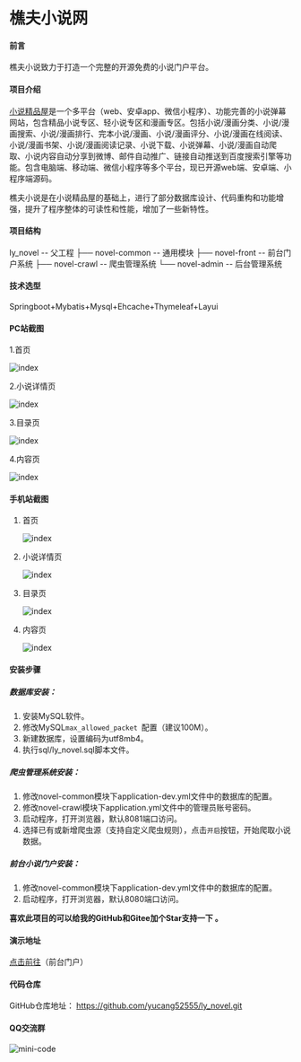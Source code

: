 # 樵夫小说网

#### 前言

樵夫小说致力于打造一个完整的开源免费的小说门户平台。

#### 项目介绍

[小说精品屋](https://github.com/201206030/fiction_house)是一个多平台（web、安卓app、微信小程序）、功能完善的小说弹幕网站，包含精品小说专区、轻小说专区和漫画专区。包括小说/漫画分类、小说/漫画搜索、小说/漫画排行、完本小说/漫画、小说/漫画评分、小说/漫画在线阅读、小说/漫画书架、小说/漫画阅读记录、小说下载、小说弹幕、小说/漫画自动爬取、小说内容自动分享到微博、邮件自动推广、链接自动推送到百度搜索引擎等功能。包含电脑端、移动端、微信小程序等多个平台，现已开源web端、安卓端、小程序端源码。

樵夫小说是在小说精品屋的基础上，进行了部分数据库设计、代码重构和功能增强，提升了程序整体的可读性和性能，增加了一些新特性。

#### 项目结构

ly_novel -- 父工程
├── novel-common -- 通用模块
├── novel-front -- 前台门户系统
├── novel-crawl -- 爬虫管理系统
└── novel-admin -- 后台管理系统

#### 技术选型
Springboot+Mybatis+Mysql+Ehcache+Thymeleaf+Layui

#### PC站截图

1.首页

![index](./assets/PC首页示例.png)

2.小说详情页

![index](./assets/PC小说详情页示例.png)

3.目录页

![index](./assets/PC目录页示例.png)

4.内容页

![index](./assets/PC内容页示例.png)



#### 手机站截图

1. 首页

   ![index](./assets/mobile首页示例.png)

2. 小说详情页

   ![index](./assets/mobile小说详情页示例.png)

3. 目录页

   ![index](./assets/mobile目录页示例.png)

4. 内容页

   ![index](./assets/mobile内容页示例.png)



#### 安装步骤

##### 数据库安装：

1. 安装MySQL软件。
2. 修改MySQL`max_allowed_packet `配置（建议100M）。
3. 新建数据库，设置编码为utf8mb4。
4. 执行sql/ly_novel.sql脚本文件。

##### 爬虫管理系统安装：

1. 修改novel-common模块下application-dev.yml文件中的数据库的配置。
2. 修改novel-crawl模块下application.yml文件中的管理员账号密码。
3. 启动程序，打开浏览器，默认8081端口访问。
4. 选择已有或新增爬虫源（支持自定义爬虫规则），点击`开启`按钮，开始爬取小说数据。

##### 前台小说门户安装：

1. 修改novel-common模块下application-dev.yml文件中的数据库的配置。
2. 启动程序，打开浏览器，默认8080端口访问。

**喜欢此项目的可以给我的GitHub和Gitee加个Star支持一下 。**

#### 演示地址

[点击前往](http://novel.lyqiaofu.com)（前台门户）

#### 代码仓库

 GitHub仓库地址： https://github.com/yucang52555/ly_novel.git

#### QQ交流群

![mini-code](./assets/指尖天下群聊二维码.png)